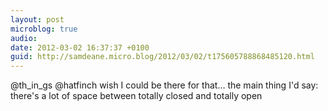 ```yaml
---
layout: post
microblog: true
audio: 
date: 2012-03-02 16:37:37 +0100
guid: http://samdeane.micro.blog/2012/03/02/t175605788868485120.html
---
```

@th_in_gs @hatfinch wish I could be there for that… the main thing I'd say: there's a lot of space between totally closed and totally open
